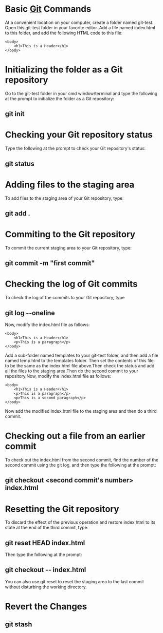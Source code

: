 # Basic [Git](http://git-scm.com/book/en/v2) Commands
At a convenient location on your computer, create a folder named git-test.
Open this git-test folder in your favorite editor.
Add a file named index.html to this folder, and add the following HTML code to this file:

<!DOCTYPE html>
<html>
    <head></head>

    <body>
        <h1>This is a Header</h1>
    </body>
</html>

# Initializing the folder as a Git repository
Go to the git-test folder in your cmd window/terminal and type the following at the prompt to initialize the folder as a Git repository:
## git init

# Checking your Git repository status
Type the following at the prompt to check your Git repository's status:
 ## git status
 
# Adding files to the staging area
To add files to the staging area of your Git repository, type:
## git add .

# Commiting to the Git repository
To commit the current staging area to your Git repository, type:
## git commit -m "first commit"

# Checking the log of Git commits
To check the log of the commits to your Git repository, type
## git log --oneline
Now, modify the index.html file as follows:
<!DOCTYPE html>
<html>
    <head></head>

    <body>
        <h1>This is a Header</h1>
        <p>This is a paragraph</p>
    </body>
</html>
    Add a sub-folder named templates to your git-test folder, and then add a file named temp.html to the templates folder. Then set the contents of this file to be the same as the index.html file above.Then check the status and add all the files to the staging area.Then do the second commit to your repository.Now, modify the index.html file as follows:

<!DOCTYPE html>
<html>
    <head></head>

    <body>
        <h1>This is a Header</h1>
        <p>This is a paragraph</p>
        <p>This is a second paragraph</p>
    </body>
</html>

Now add the modified index.html file to the staging area and then do a third commit.

# Checking out a file from an earlier commit
To check out the index.html from the second commit, find the number of the second commit using the git log, and then type the following at the prompt:
## git checkout <second commit's number> index.html

# Resetting the Git repository
To discard the effect of the previous operation and restore index.html to its state at the end of the third commit, type:
## git reset HEAD index.html
Then type the following at the prompt:

## git checkout -- index.html
You can also use git reset to reset the staging area to the last commit without disturbing the working directory.
# Revert the Changes
## git stash
